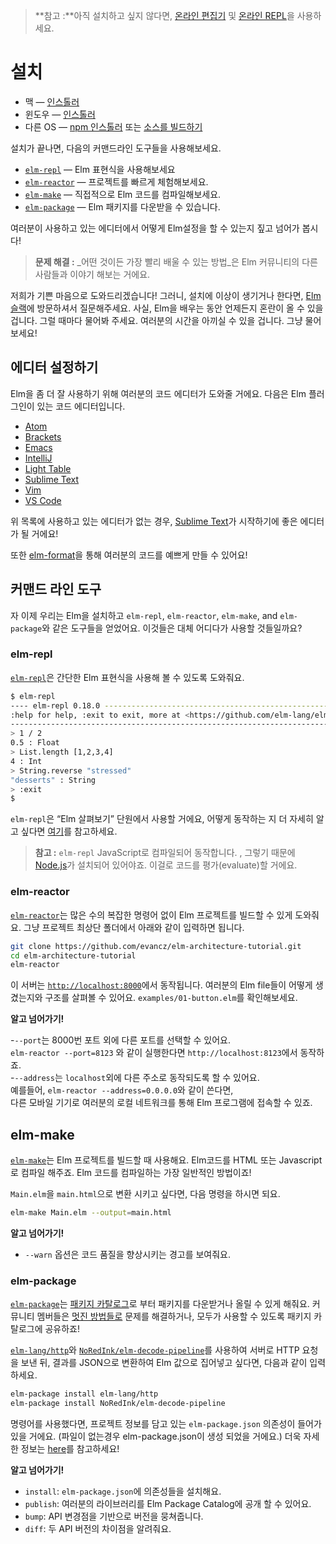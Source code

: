 > **참고 :**아직 설치하고 싶지 않다면, [온라인 편집기](http://elm-lang.org/try) 및 [온라인 REPL](http://elmrepl.cuberoot.in/)을 사용하세요.

# 설치

 * 맥 &mdash; [인스톨러](http://install.elm-lang.org/Elm-Platform-0.18.pkg)
 * 윈도우 &mdash; [인스톨러][win]
 * 다른 OS &mdash; [npm 인스톨러][npm] 또는 [소스를 빌드하기][build]

[mac]: http://install.elm-lang.org/Elm-Platform-0.18.pkg
[win]: http://install.elm-lang.org/Elm-Platform-0.18.exe
[npm]: https://www.npmjs.com/package/elm
[build]: https://github.com/elm-lang/elm-platform

설치가 끝나면, 다음의 커맨드라인 도구들을 사용해보세요.

* [`elm-repl`](#elm-repl) — Elm 표현식을 사용해보세요
* [`elm-reactor`](#elm-reactor) — 프로젝트를 빠르게 체험해보세요.
* [`elm-make`](#elm-make) — 직접적으로 Elm 코드를 컴파일해보세요.
* [`elm-package`](#elm-package) — Elm 패키지를 다운받을 수 있습니다.

여러분이 사용하고 있는 에디터에서 어떻게 Elm설정을 할 수 있는지 짚고 넘어가 봅시다!

> **문제 해결 :** _어떤 것이든 가장 빨리 배울 수 있는 방법_은 Elm 커뮤니티의 다른 사람들과 이야기 해보는 거에요.

저희가 기쁜 마음으로 도와드리겠습니다! 그러니, 설치에 이상이 생기거나 한다면, [Elm 슬랙](http://elmlang.herokuapp.com/)에 방문하셔서 질문해주세요. 사실, Elm을 배우는 동안 언제든지 혼란이 올 수 있을 겁니다. 그럴 때마다 물어봐 주세요. 여러분의 시간을 아끼실 수 있을 겁니다. 그냥 물어보세요!

## 에디터 설정하기

Elm을 좀 더 잘 사용하기 위해 여러분의 코드 에디터가 도와줄 거에요. 다음은 Elm 플러그인이 있는 코드 에디터입니다.

* [Atom](https://atom.io/packages/language-elm)
* [Brackets](https://github.com/lepinay/elm-brackets)
* [Emacs](https://github.com/jcollard/elm-mode)
* [IntelliJ](https://github.com/durkiewicz/elm-plugin)
* [Light Table](https://github.com/rundis/elm-light)
* [Sublime Text](https://packagecontrol.io/packages/Elm%20Language%20Support)
* [Vim](https://github.com/lambdatoast/elm.vim)
* [VS Code](https://github.com/sbrink/vscode-elm)

위 목록에 사용하고 있는 에디터가 없는 경우, [Sublime Text](https://www.sublimetext.com/)가 시작하기에 좋은 에디터가 될 거에요!

또한 [elm-format](https://github.com/avh4/elm-format)을 통해 여러분의 코드를 예쁘게 만들 수 있어요!

## 커맨드 라인 도구

자 이제 우리는 Elm을 설치하고 `elm-repl`, `elm-reactor`, `elm-make`, and `elm-package`와 같은 도구들을 얻었어요. 이것들은 대체 어디다가 사용할 것들일까요?

### elm-repl

[`elm-repl`](https://github.com/elm-lang/elm-repl)은 간단한 Elm 표현식을 사용해 볼 수 있도록 도와줘요.

```bash
$ elm-repl
---- elm-repl 0.18.0 -----------------------------------------------------------
:help for help, :exit to exit, more at <https://github.com/elm-lang/elm-repl>
--------------------------------------------------------------------------------
> 1 / 2
0.5 : Float
> List.length [1,2,3,4]
4 : Int
> String.reverse "stressed"
"desserts" : String
> :exit
$
```

`elm-repl`은 “Elm 살펴보기” 단원에서 사용할 거에요, 어떻게 동작하는 지 더 자세히 알고 싶다면 [여기](https://github.com/elm-lang/elm-repl/blob/master/README.md)를 참고하세요.

> **참고 :** `elm-repl` JavaScript로 컴파일되어 동작합니다. , 그렇기 때문에 [Node.js](http://nodejs.org/)가 설치되어 있어야죠. 이걸로 코드를 평가\(evaluate\)할 거에요.

### elm-reactor

[`elm-reactor`](https://github.com/elm-lang/elm-reactor)는 많은 수의 복잡한 명령어 없이 Elm 프로젝트를 빌드할 수 있게 도와줘요. 그냥 프로젝트 최상단 폴더에서 아래와 같이 입력하면 됩니다.

```bash
git clone https://github.com/evancz/elm-architecture-tutorial.git
cd elm-architecture-tutorial
elm-reactor
```

이 서버는 [`http://localhost:8000`](http://localhost:8000)에서 동작됩니다. 여러분의 Elm file들이 어떻게 생겼는지와 구조를 살펴볼 수 있어요. `examples/01-button.elm`를 확인해보세요.

**알고 넘어가기!**

-`--port`는 8000번 포트 외에 다른 포트를 선택할 수 있어요.  
  `elm-reactor --port=8123` 와 같이 실행한다면 `http://localhost:8123`에서 동작하죠.  
-`--address`는 `localhost`외에 다른 주소로 동작되도록 할 수 있어요.  
  예를들어, `elm-reactor --address=0.0.0.0`와 같이 쓴다면,  
  다른 모바일 기기로 여러분의 로컬 네트워크를 통해 Elm 프로그램에 접속할 수 있죠.

## elm-make

[`elm-make`](https://github.com/elm-lang/elm-make)는 Elm 프로젝트를 빌드할 때 사용해요. Elm코드를 HTML 또는 Javascript로 컴파일 해주죠. Elm 코드를 컴파일하는 가장 일반적인 방법이죠!

`Main.elm`을 `main.html`으로 변환 시키고 싶다면, 다음 명령을 하시면 되요.

```bash
elm-make Main.elm --output=main.html
```

**알고 넘어가기!**

* `--warn` 옵션은 코드 품질을 향상시키는 경고를 보여줘요.

### elm-package

[`elm-package`](https://github.com/elm-lang/elm-package)는 [패키지 카탈로그](http://package.elm-lang.org/)로 부터 패키지를 다운받거나 올릴 수 있게 해줘요. 커뮤니티 멤버들은 [멋진 방법들로](http://package.elm-lang.org/help/design-guidelines) 문제를 해결하거나, 모두가 사용할 수 있도록 패키지 카탈로그에 공유하죠!

[`elm-lang/http`](http://package.elm-lang.org/packages/elm-lang/http/latest)와 [`NoRedInk/elm-decode-pipeline`](http://package.elm-lang.org/packages/NoRedInk/elm-decode-pipeline/latest)를 사용하여 서버로 HTTP 요청을 보낸 뒤, 결과를 JSON으로 변환하여 Elm 값으로 집어넣고 싶다면, 다음과 같이 입력하세요.

```bash
elm-package install elm-lang/http
elm-package install NoRedInk/elm-decode-pipeline
```

명령어를 사용했다면, 프로젝트 정보를 담고 있는 `elm-package.json` 의존성이 들어가 있을 거에요. \(파일이 없는경우 elm-package.json이 생성 되었을 거에요.\) 더욱 자세한 정보는 [here](https://github.com/elm-lang/elm-package)를 참고하세요!

**알고 넘어가기!**

* `install`: `elm-package.json`에 의존성들을 설치해요.
* `publish`: 여러분의 라이브러리를 Elm Package Catalog에 공개 할 수 있어요.
* `bump`: API 변경점을 기반으로 버전을 뭉쳐줍니다.
* `diff`: 두 API 버전의 차이점을 알려줘요.



